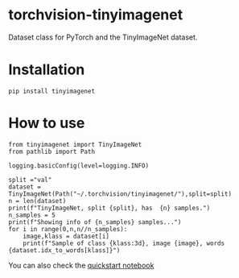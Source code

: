 # torchvision-tinyimagenet
Dataset class for PyTorch and the TinyImageNet dataset.

# Installation

``` pip install tinyimagenet ```

# How to use
````
from tinyimagenet import TinyImageNet
from pathlib import Path

logging.basicConfig(level=logging.INFO)

split ="val"
dataset = TinyImageNet(Path("~/.torchvision/tinyimagenet/"),split=split)
n = len(dataset)
print(f"TinyImageNet, split {split}, has  {n} samples.")
n_samples = 5
print(f"Showing info of {n_samples} samples...")
for i in range(0,n,n//n_samples):
    image,klass = dataset[i]
    print(f"Sample of class {klass:3d}, image {image}, words {dataset.idx_to_words[klass]}")
````

You can also check the [quickstart notebook](https://colab.research.google.com/drive/1FCDsDJg86mCjyeAWOxDW9iF49goWCx4j?usp=sharing)
